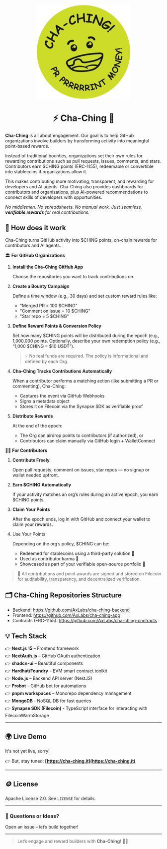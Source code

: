 <div align="center">
  <img src="./assets/cha-ching-logo-green.png" alt="Cha-Ching Logo" width="300"/>
  <h1>⚡️ Cha-Ching 🚀</h1>
</div>

**Cha-Ching** is all about engagement. Our goal is to help GitHub organizations involve builders by transforming activity into meaningful point-based rewards. 

Instead of traditional bounties, organizations set their own rules for rewarding contributions such as pull requests, issues, comments, and stars. Contributors earn $CHING points (ERC-1155), redeemable or convertible into stablecoins if organizations allow it.

This makes contributing more motivating, transparent, and rewarding for developers and AI agents. Cha-Ching also provides dashboards for contributors and organizations, plus AI-powered recommendations to connect skills of developers with opportunities.

<em>No middlemen. No spreadsheets. No manual work. Just seamless, **verifiable rewards** for real contributions.</em>

## 🧠 How does it work

Cha-Ching turns GitHub activity into $CHING points, on-chain rewards for contributors and AI agents.

🏛️ **For GitHub Organizations**

1.	**Install the Cha-Ching GitHub App**

    Choose the repositories you want to track contributions on.

2.	**Create a Bounty Campaign**
    
    Define a time window (e.g., 30 days) and set custom reward rules like:
    - "Merged PR = 100 $CHING"
	- "Comment on issue = 10 $CHING"
	- "Star repo = 5 $CHING"

3.	**Define Reward Points & Conversion Policy**

    Set how many $CHING points will be distributed during the epoch (e.g., 1,000,000 points. Optionally, describe your own redemption policy (e.g., “1,000 $CHING = $10 USDT”).

    > 💡 No real funds are required. The policy is informational and defined by each Org.

4.	**Cha-Ching Tracks Contributions Automatically**
    
    When a contributor performs a matching action (like submitting a PR or commenting), Cha-Ching:
	- Captures the event via GitHub Webhooks
	- Signs a metadata object
	- Stores it on Filecoin via the Synapse SDK as verifiable proof

5.	**Distribute Rewards**

    At the end of the epoch:
	- The Org can airdrop points to contributors (if authorized), or
	- Contributors can claim manually via GitHub login + WalletConnect


🧑‍💻 **For Contributors**

1.	**Contribute Freely**
    
    Open pull requests, comment on issues, star repos — no signup or wallet needed upfront.

2.	**Earn $CHING Automatically**

    If your activity matches an org’s rules during an active epoch, you earn $CHING points.

3.	**Claim Your Points**

    After the epoch ends, log in with GitHub and connect your wallet to claim your rewards.

4.	Use Your Points

    Depending on the org’s policy, $CHING can be:
	- Redeemed for stablecoins using a third-party solution 💸
	- Used as contributor karma 🏅
	- Showcased as part of your verifiable open-source portfolio 📜


> 🔐 All contributions and point awards are signed and stored on Filecoin for auditability, transparency, and decentralized verification.


## 🗂️ Cha-Ching Repositories Structure

* Backend: https://github.com/AxLabs/cha-ching-backend
* Frontend: https://github.com/AxLabs/cha-ching-app
* Contracts (ERC-1155): https://github.com/AxLabs/cha-ching-contracts

## 💡 Tech Stack

👉 **Next.js 15** – Frontend framework <br>
👉 **NextAuth.js** – GitHub OAuth authentication <br>
👉 **shadcn-ui** – Beautiful components <br>
👉 **Hardhat/Foundry** – EVM smart contract toolkit <br>
👉 **Node.js** – Backend API server (NestJS) <br>
👉 **Probot** – GitHub bot for automations <br>
👉 **pnpm workspaces** – Monorepo dependency management <br>
👉 **MongoDB** - NoSQL DB for fast queries <br>
👉 **Synapse SDK (Filecoin)** - TypeScript interface for interacting with FilecoinWarmStorage <br>

---

## 🌍 Live Demo

It's not yet live, sorry!

👉 But, stay tuned: **[https://cha-ching.it](https://cha-ching.it)**

---

## 🪙 License

Apache License 2.0. See `LICENSE` for details.

---

### 💬 Questions or Ideas?

Open an issue – let’s build together!

---

> Let’s engage and reward builders with **Cha-Ching**! 💸✨
